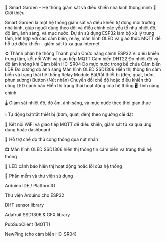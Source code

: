 🌿 Smart Garden – Hệ thống giám sát và điều khiển nhà kính thông minh
🧩 Giới thiệu

Smart Garden là một hệ thống giám sát và điều khiển tự động môi trường nhà kính, giúp người dùng theo dõi và điều chỉnh các yếu tố như nhiệt độ, độ ẩm, ánh sáng, và mực nước.
Dự án sử dụng ESP32 làm bộ xử lý trung tâm, kết hợp với các cảm biến, relay, màn hình OLED và giao thức MQTT để hỗ trợ điều khiển – giám sát từ xa qua Internet.

⚙️ Thành phần hệ thống
Thành phần	Chức năng chính
ESP32	Vi điều khiển trung tâm, kết nối WiFi và giao tiếp MQTT
Cảm biến DHT22	Đo nhiệt độ và độ ẩm không khí
Cảm biến HC-SR04	Đo mực nước trong bể chứa
Cảm biến LDR	Đo cường độ ánh sáng
Màn hình OLED SSD1306	Hiển thị thông tin cảm biến và trạng thái hệ thống
Relay Module	Bật/tắt thiết bị (đèn, quạt, bơm, phun sương)
Button (Nút nhấn)	Chuyển đổi chế độ hoặc điều khiển thủ công
LED cảnh báo	Hiển thị trạng thái hoạt động của hệ thống
🖥️ Tính năng chính

🌡️ Giám sát nhiệt độ, độ ẩm, ánh sáng, và mực nước theo thời gian thực

💧 Tự động bật/tắt thiết bị (bơm, quạt, đèn) theo ngưỡng cài đặt

📡 Kết nối WiFi và giao tiếp MQTT để điều khiển, giám sát từ xa qua ứng dụng hoặc dashboard

🧠 Hỗ trợ chế độ thủ công thông qua nút nhấn

📺 Màn hình OLED SSD1306 hiển thị thông tin cảm biến và trạng thái hệ thống

🔔 LED cảnh báo hiển thị hoạt động hoặc lỗi của hệ thống

🧰 Phần mềm và thư viện sử dụng

Arduino IDE / PlatformIO

Thư viện Arduino cho ESP32

DHT sensor library

Adafruit SSD1306 & GFX library

PubSubClient (MQTT)

NewPing (cho cảm biến HC-SR04)
